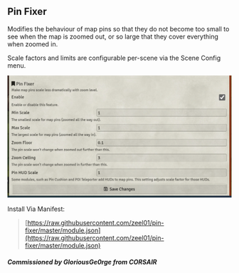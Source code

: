 ## Pin Fixer
Modifies the behaviour of map pins so that they do not become too small to see when the map is zoomed out, or so large that they cover everything when zoomed in.

Scale factors and limits are configurable per-scene via the Scene Config menu.

![Config Options](config.png)

Install Via Manifest:
> [https://raw.githubusercontent.com/zeel01/pin-fixer/master/module.json](https://raw.githubusercontent.com/zeel01/pin-fixer/master/module.json)

#### *Commissioned by GloriousGe0rge from CORSAIR*